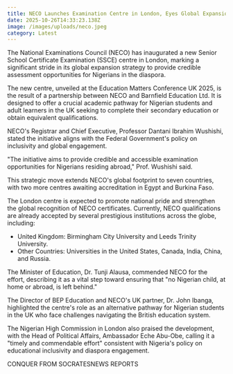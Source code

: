 ```yaml
---
title: NECO Launches Examination Centre in London, Eyes Global Expansion
date: 2025-10-26T14:33:23.138Z
image: /images/uploads/neco.jpeg
category: Latest
---
```

The National Examinations Council (NECO) has inaugurated a new Senior School Certificate Examination (SSCE) centre in London, marking a significant stride in its global expansion strategy to provide credible assessment opportunities for Nigerians in the diaspora.

The new centre, unveiled at the Education Matters Conference UK 2025, is the result of a partnership between NECO and Barnfield Education Ltd. It is designed to offer a crucial academic pathway for Nigerian students and adult learners in the UK seeking to complete their secondary education or obtain equivalent qualifications.

NECO's Registrar and Chief Executive, Professor Dantani Ibrahim Wushishi, stated the initiative aligns with the Federal Government's policy on inclusivity and global engagement.

"The initiative aims to provide credible and accessible examination opportunities for Nigerians residing abroad," Prof. Wushishi said.

This strategic move extends NECO's global footprint to seven countries, with two more centres awaiting accreditation in Egypt and Burkina Faso.

The London centre is expected to promote national pride and strengthen the global recognition of NECO certificates. Currently, NECO qualifications are already accepted by several prestigious institutions across the globe, including:

* United Kingdom: Birmingham City University and Leeds Trinity University.
* Other Countries: Universities in the United States, Canada, India, China, and Russia.

The Minister of Education, Dr. Tunji Alausa, commended NECO for the effort, describing it as a vital step toward ensuring that "no Nigerian child, at home or abroad, is left behind."

The Director of BEP Education and NECO's UK partner, Dr. John Ibanga, highlighted the centre's role as an alternative pathway for Nigerian students in the UK who face challenges navigating the British education system.

The Nigerian High Commission in London also praised the development, with the Head of Political Affairs, Ambassador Eche Abu-Obe, calling it a "timely and commendable effort" consistent with Nigeria's policy on educational inclusivity and diaspora engagement.

C﻿ONQUER FROM SOCRATESNEWS REPORTS